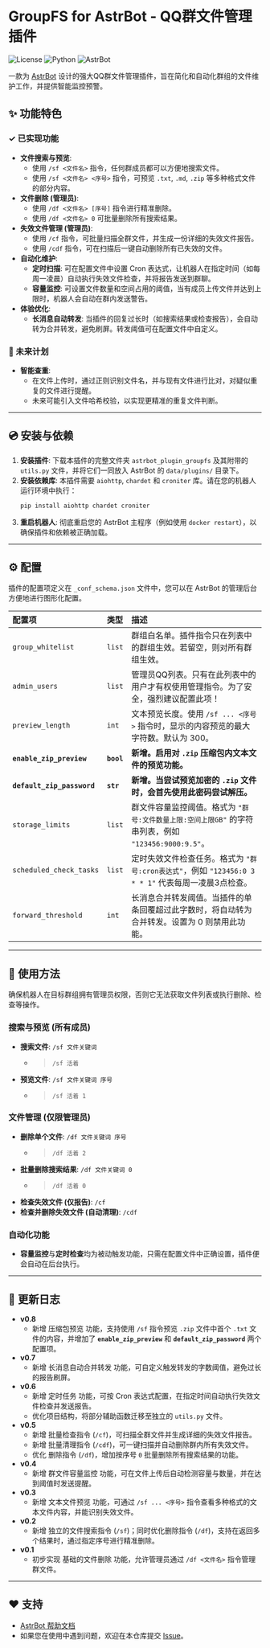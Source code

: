 # GroupFS for AstrBot - QQ群文件管理插件

![License](https://img.shields.io/badge/license-MIT-green)
![Python](https://img.shields.io/badge/python-3.10+-blue.svg)
![AstrBot](https://img.shields.io/badge/framework-AstrBot-orange)

一款为 [AstrBot](https://github.com/AstrBotDevs/AstrBot) 设计的强大QQ群文件管理插件，旨在简化和自动化群组的文件维护工作，并提供智能监控预警。

## ✨ 功能特色

### ✓ 已实现功能

* **文件搜索与预览**:
  * 使用 `/sf <文件名>` 指令，任何群成员都可以方便地搜索文件。
  * 使用 `/sf <文件名> <序号>` 指令，可预览 `.txt`, `.md`, `.zip` 等多种格式文件的部分内容。
* **文件删除 (管理员)**:
  * 使用 `/df <文件名> [序号]` 指令进行精准删除。
  * 使用 `/df <文件名> 0` 可批量删除所有搜索结果。
* **失效文件管理 (管理员)**:
  * 使用 `/cf` 指令，可批量扫描全群文件，并生成一份详细的失效文件报告。
  * 使用 `/cdf` 指令，可在扫描后一键自动删除所有已失效的文件。
* **自动化维护**:
  * **定时扫描**: 可在配置文件中设置 Cron 表达式，让机器人在指定时间（如每周一凌晨）自动执行失效文件检查，并将报告发送到群聊。
  * **容量监控**: 可设置文件数量和空间占用的阈值，当有成员上传文件并达到上限时，机器人会自动在群内发送警告。
* **体验优化**:
  * **长消息自动转发**: 当插件的回复过长时（如搜索结果或检查报告），会自动转为合并转发，避免刷屏。转发阈值可在配置文件中自定义。

### 🚀 未来计划

* **智能查重**:
  * 在文件上传时，通过正则识别文件名，并与现有文件进行比对，对疑似重复的文件进行提醒。
  * 未来可能引入文件哈希校验，以实现更精准的重复文件判断。

---

## 💿 安装与依赖

1. **安装插件**: 下载本插件的完整文件夹 `astrbot_plugin_groupfs` 及其附带的 `utils.py` 文件，并将它们一同放入 AstrBot 的 `data/plugins/` 目录下。
2. **安装依赖库**: 本插件需要 `aiohttp`, `chardet` 和 `croniter` 库。请在您的机器人运行环境中执行：
    ```bash
    pip install aiohttp chardet croniter
    ```
3. **重启机器人**: 彻底重启您的 AstrBot 主程序（例如使用 `docker restart`），以确保插件和依赖被正确加载。

---

## ⚙️ 配置

插件的配置项定义在 `_conf_schema.json` 文件中，您可以在 AstrBot 的管理后台方便地进行图形化配置。

| 配置项 | 类型 | 描述 |
| :--- | :--- | :--- |
| `group_whitelist` | `list` | 群组白名单。插件指令只在列表中的群组生效。若留空，则对所有群组生效。 |
| `admin_users` | `list` | 管理员QQ列表。只有在此列表中的用户才有权使用管理指令。为了安全，强烈建议配置此项！ |
| `preview_length` | `int` | 文本预览长度。使用 `/sf ... <序号>` 指令时，显示的内容预览的最大字符数。默认为 300。 |
| **`enable_zip_preview`** | **`bool`** | **新增。启用对 `.zip` 压缩包内文本文件的预览功能。** |
| **`default_zip_password`** | **`str`** | **新增。当尝试预览加密的 `.zip` 文件时，会首先使用此密码尝试解压。** |
| `storage_limits` | `list` | 群文件容量监控阈值。格式为 `"群号:文件数量上限:空间上限GB"` 的字符串列表，例如 `"123456:9000:9.5"`。 |
| `scheduled_check_tasks` | `list` | 定时失效文件检查任务。格式为 `"群号:cron表达式"`，例如 `"123456:0 3 * * 1"` 代表每周一凌晨3点检查。 |
| `forward_threshold` | `int` | 长消息合并转发阈值。当插件的单条回覆超过此字数时，将自动转为合并转发。设置为 0 则禁用此功能。 |

---

## 📖 使用方法

确保机器人在目标群组拥有管理员权限，否则它无法获取文件列表或执行删除、检查等操作。

### 搜索与预览 (所有成员)

* **搜索文件**: `/sf 文件关键词`
  * > `/sf 活着`
* **预览文件**: `/sf 文件关键词 序号`
  * > `/sf 活着 1`

### 文件管理 (仅限管理员)

* **删除单个文件**: `/df 文件关键词 序号`
  * > `/df 活着 2`
* **批量删除搜索结果**: `/df 文件关键词 0`
  * > `/df 活着 0`
* **检查失效文件 (仅报告)**: `/cf`
* **检查并删除失效文件 (自动清理)**: `/cdf`

### 自动化功能

* **容量监控**与**定时检查**均为被动触发功能，只需在配置文件中正确设置，插件便会自动在后台执行。

---

## 📝 更新日志

* **v0.8**
  * 新增 压缩包预览 功能，支持使用 `/sf` 指令预览 `.zip` 文件中首个 `.txt` 文件的内容，并增加了 **`enable_zip_preview`** 和 **`default_zip_password`** 两个配置项。
* **v0.7**
  * 新增 长消息自动合并转发 功能，可自定义触发转发的字数阈值，避免过长的报告刷屏。
* **v0.6**
  * 新增 定时任务 功能，可按 Cron 表达式配置，在指定时间自动执行失效文件检查并发送报告。
  * 优化项目结构，将部分辅助函数迁移至独立的 `utils.py` 文件。
* **v0.5**
  * 新增 批量检查指令 (`/cf`)，可扫描全群文件并生成详细的失效文件报告。
  * 新增 批量清理指令 (`/cdf`)，可一键扫描并自动删除群内所有失效文件。
  * 优化 删除指令 (`/df`)，增加按序号 `0` 批量删除所有搜索结果的功能。
* **v0.4**
  * 新增 群文件容量监控 功能，可在文件上传后自动检测容量与数量，并在达到阈值时发送提醒。
* **v0.3**
  * 新增 文本文件预览 功能，可通过 `/sf ... <序号>` 指令查看多种格式的文本文件内容，并能识别失效文件。
* **v0.2**
  * 新增 独立的文件搜索指令 (`/sf`)；同时优化删除指令 (`/df`)，支持在返回多个结果时，通过指定序号进行精准删除。
* **v0.1**
  * 初步实现 基础的文件删除 功能，允许管理员通过 `/df <文件名>` 指令管理群文件。

---

## ❤️ 支持

* [AstrBot 帮助文档](https://astrbot.app)
* 如果您在使用中遇到问题，欢迎在本仓库提交 [Issue](https://github.com/Foolllll-J/astrbot_plugin_GroupFS/issues)。

